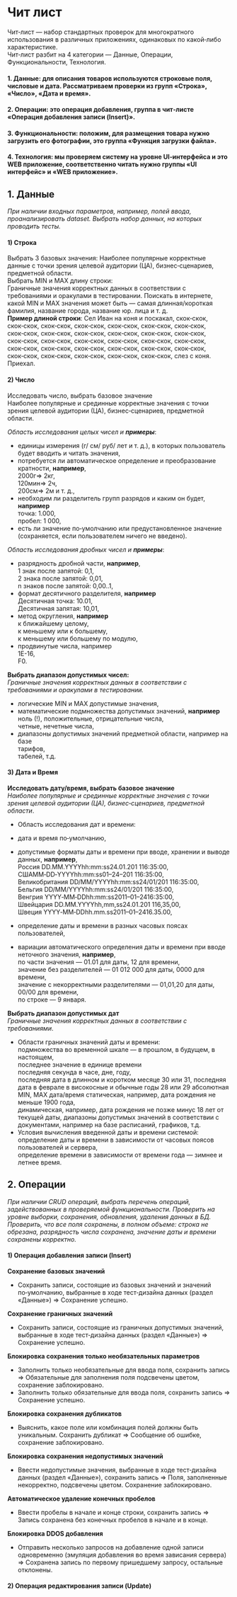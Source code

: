 # Чит лист  
Чит‑лист — набор стандартных проверок для многократного использования в различных приложениях, одинаковых по какой‑либо характеристике.  
Чит‑лист разбит на 4 категории — Данные, Операции, Функциональности, Технология.  

#### 1. Данные: для описания товаров используются строковые поля, числовые и дата. Рассматриваем проверки из групп «Строка», «Число», «Дата и время».  
#### 2. Операции: это операция добавления, группа в чит‑листе «Операция добавления записи (Insert)».  
#### 3. Функциональности: положим, для размещения товара нужно загрузить его фотографии, это группа «Функция загрузки файла».  
#### 4. Технология: мы проверяем систему на уровне UI‑интерфейса и это WEB приложение, соответственно читать нужно группы «UI интерфейс» и «WEB приложение».  
## 1. Данные  
*При наличии входных параметров, например, полей ввода,  проанализировать dataset. Выбрать набор данных, на которых проводить тесты.*    
#### 1) Строка  
Выбрать 3 базовых значения: Наиболее популярные корректные данные с точки зрения целевой аудитории (ЦА), бизнес‑сценариев, предметной области.  
Выбрать MIN и MAX длину строки:  
Граничные значения корректных данных в соответствии с требованиями и оракулами в тестировании. Поискать в интернете, какой MIN и MAX значения может быть — самая длинная/короткая фамилия, название города, название юр. лица и т. д.  
**Пример длиной строки**: Сел Иван на коня и поскакал, скок‑скок, скок‑скок, скок‑скок, скок‑скок, скок‑скок, скок‑скок, скок‑скок, скок‑скок, скок‑скок, скок‑скок, скок‑скок, скок‑скок, скок‑скок, скок‑скок, скок‑скок, скок‑скок, скок‑скок, скок‑скок, скок‑скок, скок‑скок, скок‑скок, скок‑скок, скок‑скок, скок‑скок, скок‑скок, скок‑скок, скок‑скок, скок‑скок, скок‑скок, скок‑скок, слез с коня. Приехал.  
#### 2) Число  
Исследовать число, выбрать базовое значение  
Наиболее популярные и срединные корректные значения с точки зрения целевой аудитории (ЦА), бизнес‑сценариев, предметной области.  

_Область исследования целых чисел и **примеры**_:  
- единицы измерения (г/ см/ руб/ лет и т. д.), в которых пользователь будет вводить и читать значения,  
- потребуется ли автоматическое определение и преобразование кратности, **например**,  
2000г=> 2кг,  
120мин=> 2ч,  
200см=> 2м и т. д.,  
- необходим ли разделитель групп разрядов и каким он будет, **например**  
точка: 1.000,  
пробел: 1 000,  
- есть ли значение по‑умолчанию или предустановленное значение (сохраняется, если пользователем ничего не введено).
 
_Область исследования дробных чисел и **примеры**_:   
- разрядность дробной части, **например**,  
1 знак после запятой: 0,1,  
2 знака после запятой: 0,01,  
n знаков после запятой: 0,00..1,  
- формат десятичного разделителя, **например**  
Десятичная точка: 10.01,  
Десятичная запятая: 10,01,  
- метод округления, **например**  
к ближайшему целому,  
к меньшему или к большему,  
к меньшему или большему по модулю,  
- продвинутые числа, например  
1Е-16,  
F0.

**Выбрать диапазон допустимых чисел:**     
_Граничные значения корректных данных в соответствии с требованиями и оракулами в тестировании._   
- логические MIN и MAX допустимые значения,  
- математические подмножества допустимых значений, **например**  
ноль (!), положительные, отрицательные числа,  
четные, нечетные числа,   
- диапазоны допустимых значений предметной области, например на базе  
тарифов,  
табелей, т.д.  

#### 3) Дата и Время   
**Исследовать дату/время, выбрать базовое значение**   
_Наиболее популярные и срединные корректные значения с точки зрения целевой аудитории (ЦА), бизнес‑сценариев, предметной области_.   
- Область исследования дат и времени: 
- дата и время по‑умолчанию, 

- допустимые форматы даты и времени при вводе, хранении и выводе данных, **например**,  
Россия DD.MM.YYYYhh:mm:ss24.01.201 116:35:00,  
СШАMM‑DD‑YYYYhh:mm:ss01–24–201 116:35:00,  
Великобритания DD/MM/YYYYhh:mm:ss24/01/201 116:35:00,  
Бельгия DD/MM/YYYYhh:mm:ss24/01/201 116:35:00,  
Венгрия YYYY‑MM‑DDhh:mm:ss2011–01–2416:35:00,  
Швейцария DD.MM.YYYYhh,mm,ss24.01.201 116,35,00,  
Швеция YYYY‑MM‑DDhh.mm.ss2011–01–2416.35.00,  

- определение даты и времени в разных часовых поясах пользователей, 
- вариации автоматического определения даты и времени при вводе неточного значения, **например**,  
по части значения — 01.01 для даты, 12 для времени,  
значение без разделителей — 01 012 000 для даты, 0000 для времени,  
значение с некорректными разделителями — 01,01,20 для даты, 00/00 для времени,  
по строке — 9 января.

**Выбрать диапазон допустимых дат**   
_Граничные значения корректных данных в соответствии с требованиями_.   
- Области граничных значений даты и времени:    
подмножества во временной шкале — в прошлом, в будущем, в настоящем,  
последнее значение в единице времени  
последняя секунда в часе, дне, году,  
последняя дата в длинном и коротком месяце 30 или 31, 
последняя дата в феврале в високосные и обычные годы 28 или 29 
абсолютная MIN, MAX дата/время 
статическая, например, дата рождения не меньше 1900 года,  
динамическая, например, дата рождения не позже минус 18 лет от текущей даты, 
диапазоны допустимых значений в соответствии с документами, например на базе 
расписаний, графиков, т.д. 
- Условия вычисления введенной даты и времени системой:  
определение даты и времени в зависимости от часовых поясов пользователей и сервера,  
определение времени в зависимости от времени года — зимнее и летнее время.    
## 2. Операции  
*При наличии CRUD операций, выбрать перечень операций, задействованных в проверяемой функциональности. Проверить на уровне выборки, сохранения, обновления, удаления данных в БД. Проверить, что все поля сохранены, в полном объеме: строка не обрезана, разрядность числа сохранена, значение даты и времени сохранены корректно.*  
#### 1) Операция добавления записи (Insert)  

**Сохранение базовых значений**    
- Сохранить записи, состоящие из базовых значений и значений по‑умолчанию, выбранные в ходе тест‑дизайна данных (раздел «Данные») => Сохранение успешно.  

**Сохранение граничных значений**  
- Сохранить записи, состоящие из граничных допустимых значений, выбранные в ходе тест‑дизайна данных (раздел «Данные») => Сохранение успешно.   

**Блокировка сохранения только необязательных параметров**  
- Заполнить только необязательные для ввода поля, сохранить запись => Обязательные для заполнения поля подсвечены цветом, сохранение заблокировано.  
- Заполнить только обязательные для ввода поля, сохранить запись => Сохранение успешно.  

**Блокировка сохранения дубликатов**    
- Выяснить, какое поле или комбинация полей должны быть уникальным. Сохранить дубликат => Сообщение об ошибке, сохранение заблокировано.  

**Блокировка сохранения недопустимых значений**    
- Ввести недопустимые значения, выбранные в ходе тест‑дизайна данных (раздел «Данные»), сохранить запись => Поля, заполненные некорректно, подсвечены цветом. Сохранение заблокировано.  

**Автоматическое удаление конечных пробелов**  
- Ввести пробелы в начале и конце строки, сохранить запись => Запись сохранена без конечных пробелов в начале и в конце.     

**Блокировка DDOS добавления**
- Отправить несколько запросов на добавление одной записи одновременно (эмуляция добавления во время зависания сервера) => Сохранена запись по первому пришедшему запросу, остальные отклонены. 
#### 2) Операция редактирования записи (Update)  
